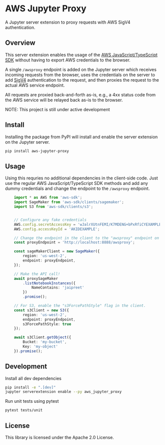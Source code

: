 # AWS Jupyter Proxy

A Jupyter server extension to proxy requests with AWS SigV4 authentication. 

## Overview

This server extension enables the usage of the [AWS JavaScript/TypeScript SDK](https://github.com/aws/aws-sdk-js)  without having to export AWS credentials to the browser.

A single `/awsproxy` endpoint is added on the Jupyter server which receives incoming requests from the browser, uses the credentials on the server to add [SigV4](https://docs.aws.amazon.com/general/latest/gr/signature-version-4.html) authentication to the request, and then proxies the request to the actual AWS service endpoint.

All requests are proxied back-and-forth as-is, e.g., a 4xx status code from the AWS service will be relayed back as-is to the browser.

NOTE: This project is still under active development

## Install

Installing the package from PyPI will install and enable the server extension on the Jupyter server.

```bash
pip install aws-jupyter-proxy
```

## Usage

Using this requries no additional dependencies in the client-side code. Just use the regular AWS JavaScript/TypeScript SDK methods and add any dummy credentials and change the endpoint to the `/awsproxy` endpoint.

```typescript
    import * as AWS from 'aws-sdk';
    import SageMaker from 'aws-sdk/clients/sagemaker';
    import S3 from 'aws-sdk/clients/s3';


    // Configure any fake credentials
    AWS.config.secretAccessKey = 'wJalrXUtnFEMI/K7MDENG+bPxRfiCYEXAMPLEKEY';
    AWS.config.accessKeyId = 'AKIDEXAMPLE';

    // Change the endpoint in the client to the "awsproxy" endpoint on the Jupyter server.
    const proxyEndpoint = 'http://localhost:8888/awsproxy';

    const sageMakerClient = new SageMaker({
        region: 'us-west-2',
        endpoint: proxyEndpoint,
    });

    // Make the API call!
    await proxySageMaker
        .listNotebookInstances({
            NameContains: 'jaipreet'
        })
        .promise();

    // For S3, enable the "s3ForcePathStyle" flag in the client.
    const s3Client = new S3({
        region: 'us-west-2',
        endpoint: proxyEndpoint,
        s3ForcePathStyle: true
    });

    await s3Client.getObject({
        Bucket: 'my-bucket',
        Key: 'my-object'
    }).promise();
```

## Development

Install all dev dependencies

```bash
pip install -e ".[dev]"
jupyter serverextension enable --py aws_jupyter_proxy
```

Run unit tests using pytest

```bash
pytest tests/unit
```

## License

This library is licensed under the Apache 2.0 License.
